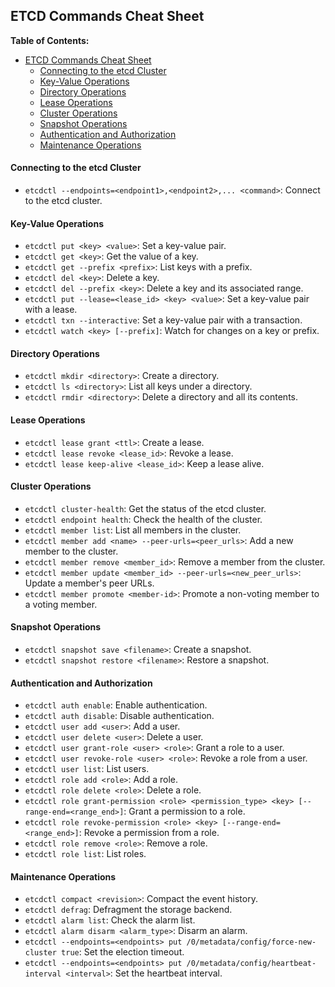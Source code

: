 ## ETCD Commands Cheat Sheet

**Table of Contents:**
- [ETCD Commands Cheat Sheet](#etcd-commands-cheat-sheet)
    - [Connecting to the etcd Cluster](#connecting-to-the-etcd-cluster)
    - [Key-Value Operations](#key-value-operations)
    - [Directory Operations](#directory-operations)
    - [Lease Operations](#lease-operations)
    - [Cluster Operations](#cluster-operations)
    - [Snapshot Operations](#snapshot-operations)
    - [Authentication and Authorization](#authentication-and-authorization)
    - [Maintenance Operations](#maintenance-operations)

#### Connecting to the etcd Cluster

- `etcdctl --endpoints=<endpoint1>,<endpoint2>,... <command>`: Connect to the etcd cluster.

#### Key-Value Operations

- `etcdctl put <key> <value>`: Set a key-value pair.
- `etcdctl get <key>`: Get the value of a key.
- `etcdctl get --prefix <prefix>`: List keys with a prefix.
- `etcdctl del <key>`: Delete a key.
- `etcdctl del --prefix <key>`: Delete a key and its associated range.
- `etcdctl put --lease=<lease_id> <key> <value>`: Set a key-value pair with a lease.
- `etcdctl txn --interactive`: Set a key-value pair with a transaction.
- `etcdctl watch <key> [--prefix]`: Watch for changes on a key or prefix.

#### Directory Operations

- `etcdctl mkdir <directory>`: Create a directory.
- `etcdctl ls <directory>`: List all keys under a directory.
- `etcdctl rmdir <directory>`: Delete a directory and all its contents.

#### Lease Operations

- `etcdctl lease grant <ttl>`: Create a lease.
- `etcdctl lease revoke <lease_id>`: Revoke a lease.
- `etcdctl lease keep-alive <lease_id>`: Keep a lease alive.

#### Cluster Operations

- `etcdctl cluster-health`: Get the status of the etcd cluster.
- `etcdctl endpoint health`: Check the health of the cluster.
- `etcdctl member list`: List all members in the cluster.
- `etcdctl member add <name> --peer-urls=<peer_urls>`: Add a new member to the cluster.
- `etcdctl member remove <member_id>`: Remove a member from the cluster.
- `etcdctl member update <member_id> --peer-urls=<new_peer_urls>`: Update a member's peer URLs.
- `etcdctl member promote <member-id>`: Promote a non-voting member to a voting member.

#### Snapshot Operations

- `etcdctl snapshot save <filename>`: Create a snapshot.
- `etcdctl snapshot restore <filename>`: Restore a snapshot.

#### Authentication and Authorization

- `etcdctl auth enable`: Enable authentication.
- `etcdctl auth disable`: Disable authentication.
- `etcdctl user add <user>`: Add a user.
- `etcdctl user delete <user>`: Delete a user.
- `etcdctl user grant-role <user> <role>`: Grant a role to a user.
- `etcdctl user revoke-role <user> <role>`: Revoke a role from a user.
- `etcdctl user list`: List users.
- `etcdctl role add <role>`: Add a role.
- `etcdctl role delete <role>`: Delete a role.
- `etcdctl role grant-permission <role> <permission_type> <key> [--range-end=<range_end>]`: Grant a permission to a role.
- `etcdctl role revoke-permission <role> <key> [--range-end=<range_end>]`: Revoke a permission from a role.
- `etcdctl role remove <role>`: Remove a role.
- `etcdctl role list`: List roles.

#### Maintenance Operations

- `etcdctl compact <revision>`: Compact the event history.
- `etcdctl defrag`: Defragment the storage backend.
- `etcdctl alarm list`: Check the alarm list.
- `etcdctl alarm disarm <alarm_type>`: Disarm an alarm.
- `etcdctl --endpoints=<endpoints> put /0/metadata/config/force-new-cluster true`: Set the election timeout.
- `etcdctl --endpoints=<endpoints> put /0/metadata/config/heartbeat-interval <interval>`: Set the heartbeat interval.
